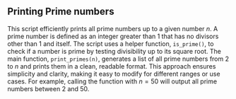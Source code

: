 
## Printing Prime numbers

This script efficiently prints all prime numbers up to a given number $n$. A prime number is defined as an integer greater than 1 that has no divisors other than 1 and itself. The script uses a helper function, `is_prime()`, to check if a number is prime by testing divisibility up to its square root. The main function, `print_primes(n)`, generates a list of all prime numbers from 2 to $n$ and prints them in a clean, readable format. This approach ensures simplicity and clarity, making it easy to modify for different ranges or use cases. For example, calling the function with $n = 50$ will output all prime numbers between 2 and 50.
